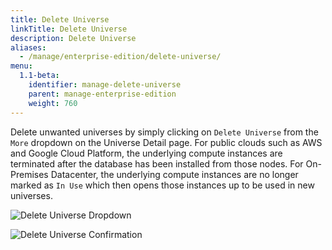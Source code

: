 ```yaml
---
title: Delete Universe
linkTitle: Delete Universe
description: Delete Universe
aliases:
  - /manage/enterprise-edition/delete-universe/
menu:
  1.1-beta:
    identifier: manage-delete-universe
    parent: manage-enterprise-edition
    weight: 760
---
```


Delete unwanted universes by simply clicking on `Delete Universe` from the `More` dropdown on the Universe Detail page. For public clouds such as AWS and Google Cloud Platform, the underlying compute instances are terminated after the database has been installed from those nodes. For On-Premises Datacenter, the underlying compute instances are no longer marked as `In Use` which then opens those instances up to be used in new universes.

![Delete Universe Dropdown](/images/ee/delete-univ-1.png)

![Delete Universe Confirmation](/images/ee/delete-univ-2.png)
